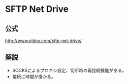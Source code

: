 ﻿# SFTP Net Drive

## 公式
http://www.eldos.com/sftp-net-drive/

## 解説

- SOCKSによるプロキシ設定、切断時の再接続機能がある。
- 接続に時間が掛かる。
